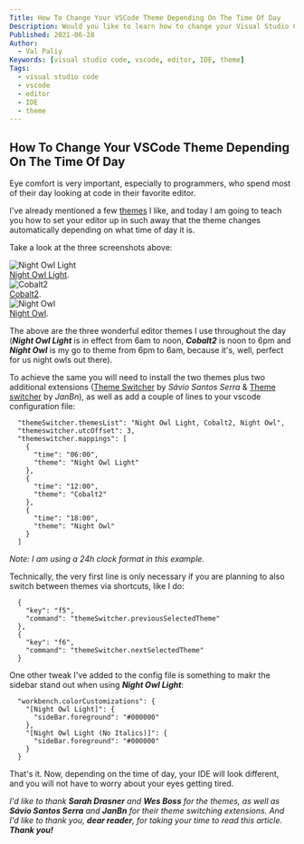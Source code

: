 ```yaml
---
Title: How To Change Your VSCode Theme Depending On The Time Of Day
Description: Would you like to learn how to change your Visual Studio Code theme as time goes by? Read on!
Published: 2021-06-28
Author:
  - Val Paliy
Keywords: [visual studio code, vscode, editor, IDE, theme]
Tags:
  - visual studio code
  - vscode
  - editor
  - IDE
  - theme
---
```

## How To Change Your VSCode Theme Depending On The Time Of Day

Eye comfort is very important, especially to programmers, who spend most of their day looking at code in their favorite editor.

I've already mentioned a few [themes](https://valticus.netlify.app/tags/theme/) I like, and today I am going to teach you how to set your editor up in such away that the theme changes automatically depending on what time of day it is.

Take a look at the three screenshots above:

<div class="align_center" style="height:auto; max-width: 100%; border:none; display:block;">
<img src='/img/theme-morning.png' loading='lazy' alt='Night Owl Light' title='Night Owl Light' class="align_center"><a href="https://marketplace.visualstudio.com/items?itemName=sdras.night-owl"><br />Night Owl Light</a>.</div>

<div class="align_center" style="height:auto; max-width: 100%; border:none; display:block;">
<img src='/img/theme-afternoon.png' loading='lazy' alt='Cobalt2' title='Cobalt2' class="align_center"><a href="https://marketplace.visualstudio.com/items?itemName=wesbos.theme-cobalt2"><br />Cobalt2</a>.</div>

<div class="align_center" style="height:auto; max-width: 100%; border:none; display:block;">
<img src='/img/theme-night.png' loading='lazy' alt='Night Owl' title='Night Owl' class="align_center"><a href="https://marketplace.visualstudio.com/items?itemName=sdras.night-owl"><br />Night Owl</a>.</div>

The above are the three wonderful editor themes I use throughout the day (***Night Owl Light*** is in effect from 6am to noon, ***Cobalt2*** is noon to 6pm and ***Night Owl*** is my go to theme from 6pm to 6am, because it's, well, perfect for us night owls out there).

To achieve the same you will need to install the two themes plus two additional extensions ([Theme Switcher](https://marketplace.visualstudio.com/items?itemName=savioserra.theme-switcher) by *Sávio Santos Serra* & [Theme switcher](https://marketplace.visualstudio.com/items?itemName=JanBn.vscode-theme-switcher) by *JanBn*), as well as add a couple of lines to your vscode configuration file:

```
  "themeSwitcher.themesList": "Night Owl Light, Cobalt2, Night Owl",
  "themeswitcher.utcOffset": 3,
  "themeswitcher.mappings": [
    {
      "time": "06:00",
      "theme": "Night Owl Light"
    },
    {
      "time": "12:00",
      "theme": "Cobalt2"
    },
    {
      "time": "18:00",
      "theme": "Night Owl"
    }
  ]
```
*Note: I am using a 24h clock format in this example.*

Technically, the very first line is only necessary if you are planning to also switch between themes via shortcuts, like I do:

```
  {
    "key": "f5",
    "command": "themeSwitcher.previousSelectedTheme"
  },
  {
    "key": "f6",
    "command": "themeSwitcher.nextSelectedTheme"
  }

```
One other tweak I've added to the config file is something to makr the sidebar stand out when using ***Night Owl Light***:
```
  "workbench.colorCustomizations": {
    "[Night Owl Light]": {
      "sideBar.foreground": "#000000"
    },
    "[Night Owl Light (No Italics)]": {
      "sideBar.foreground": "#000000"
    }
  }
```

That's it. Now, depending on the time of day, your IDE will look different, and you will not have to worry about your eyes getting tired.

*I'd like to thank ***Sarah Drasner*** and ***Wes Boss*** for the themes, as well as ***Sávio Santos Serra*** and ***JanBn*** for their theme switching extensions. And I'd like to thank you, ***dear reader***, for taking your time to read this article.* ***Thank you!***